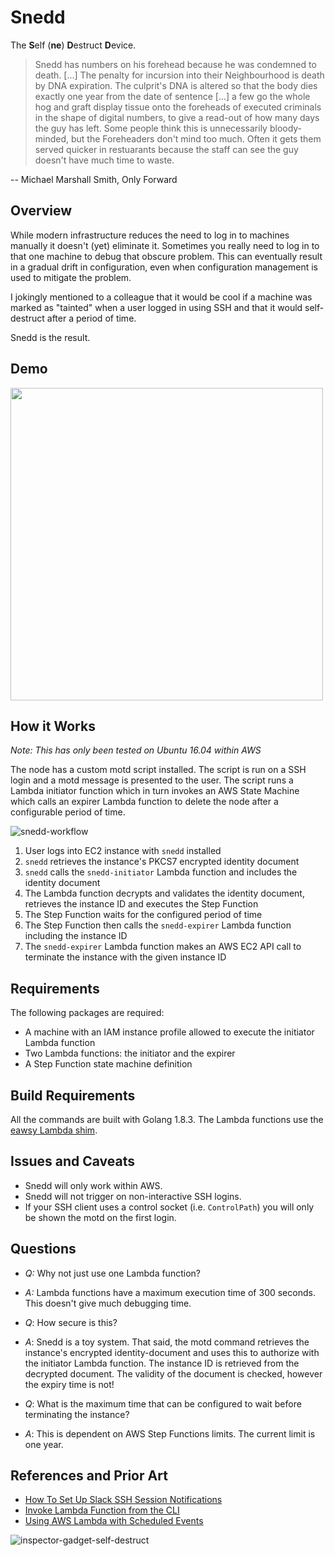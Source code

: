 # Snedd

The **S**elf (**ne**) **D**estruct **D**evice.

> Snedd has numbers on his forehead because he was condemned to death. [...]
> The penalty for incursion into their Neighbourhood is death by DNA
> expiration. The culprit's DNA is altered so that the body dies exactly one
> year from the date of sentence [...] a few go the whole hog and graft
> display tissue onto the foreheads of executed criminals in the shape of
> digital numbers, to give a read-out of how many days the guy has left.
> Some people think this is unnecessarily bloody-minded, but the Foreheaders
> don't mind too much. Often it gets them served quicker in restuarants
> because the staff can see the guy doesn't have much time to waste.

 -- Michael Marshall Smith, Only Forward

## Overview

While modern infrastructure reduces the need to log in to machines manually
it doesn't (yet) eliminate it. Sometimes you really need to log in to that
one machine to debug that obscure problem. This can eventually result in a
gradual drift in configuration, even when configuration management is used
to mitigate the problem.

I jokingly mentioned to a colleague that it would be cool if a machine was
marked as "tainted" when a user logged in using SSH and that it would
self-destruct after a period of time.

Snedd is the result.

## Demo

[<img src="https://asciinema.org/a/DmSOXSVtlKPO2JrbU4PmB6IQe.png" width="500">](https://asciinema.org/a/DmSOXSVtlKPO2JrbU4PmB6IQe)

## How it Works

*Note: This has only been tested on Ubuntu 16.04 within AWS*

The node has a custom motd script installed. The script is run on a SSH
login and a motd message is presented to the user. The script runs a Lambda
initiator function which in turn invokes an AWS State Machine which calls an
expirer Lambda function to delete the node after a configurable period of
time.

![snedd-workflow](https://user-images.githubusercontent.com/112317/28386816-cfccde80-6c9a-11e7-919a-7506476beeec.png)

 1. User logs into EC2 instance with `snedd` installed
 1. `snedd` retrieves the instance's PKCS7 encrypted identity document
 1. `snedd` calls the `snedd-initiator` Lambda function and includes the
    identity document
 1. The Lambda function decrypts and validates the identity document,
    retrieves the instance ID and executes the Step Function
 1. The Step Function waits for the configured period of time
 1. The Step Function then calls the `snedd-expirer` Lambda function
    including the instance ID
 1. The `snedd-expirer` Lambda function makes an AWS EC2 API call to
    terminate the instance with the given instance ID

## Requirements

The following packages are required:
 * A machine with an IAM instance profile allowed to execute the initiator
   Lambda function
 * Two Lambda functions: the initiator and the expirer
 * A Step Function state machine definition

## Build Requirements

All the commands are built with Golang 1.8.3. The Lambda functions use the
[eawsy Lambda shim](https://github.com/eawsy/aws-lambda-go-shim).

## Issues and Caveats

 * Snedd will only work within AWS.
 * Snedd will not trigger on non-interactive SSH logins.
 * If your SSH client uses a control socket (i.e. `ControlPath`) you will
   only be shown the motd on the first login.

## Questions

 * *Q:* Why not just use one Lambda function?
 * *A:* Lambda functions have a maximum execution time of 300 seconds. This
   doesn't give much debugging time.

 * *Q*: How secure is this?
 * *A*: Snedd is a toy system. That said, the motd command retrieves the
   instance's encrypted identity-document and uses this to authorize with
   the initiator Lambda function. The instance ID is retrieved from the
   decrypted document. The validity of the document is checked, however the
   expiry time is not!

 * *Q*: What is the maximum time that can be configured to wait before
   terminating the instance?
 * *A*: This is dependent on AWS Step Functions limits. The current limit is
   one year.

## References and Prior Art

 * [How To Set Up Slack SSH Session Notifications](http://www.ryanbrink.com/slack-ssh-session-notifications/)
 * [Invoke Lambda Function from the CLI](http://docs.aws.amazon.com/lambda/latest/dg/with-userapp-walkthrough-custom-events-invoke.html)
 * [Using AWS Lambda with Scheduled Events](http://docs.aws.amazon.com/lambda/latest/dg/with-scheduled-events.html)

![inspector-gadget-self-destruct](https://cloud.githubusercontent.com/assets/112317/24335641/0ecabbf4-123f-11e7-96f7-8f873c2e1a6c.gif)

